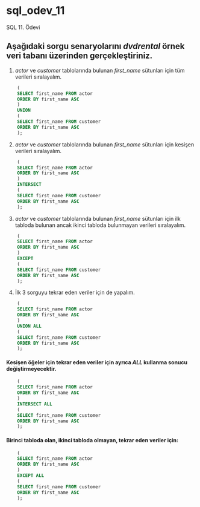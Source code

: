 # sql_odev_11
SQL 11. Ödevi

## Aşağıdaki sorgu senaryolarını *dvdrental* örnek veri tabanı üzerinden gerçekleştiriniz.


1. *actor* ve *customer* tablolarında bulunan *first_name* sütunları için tüm verileri sıralayalım.

```SQL
    (
	SELECT first_name FROM actor
	ORDER BY first_name ASC
    )
    UNION
    (
	SELECT first_name FROM customer
	ORDER BY first_name ASC
    );
```

2. *actor* ve *customer* tablolarında bulunan *first_name* sütunları için kesişen verileri sıralayalım.

```SQL
    (
	SELECT first_name FROM actor
	ORDER BY first_name ASC
    )
    INTERSECT
    (
	SELECT first_name FROM customer
	ORDER BY first_name ASC
    );
```

3. *actor* ve *customer* tablolarında bulunan *first_name* sütunları için ilk tabloda bulunan ancak ikinci tabloda bulunmayan verileri sıralayalım.

```SQL
    (
	SELECT first_name FROM actor
	ORDER BY first_name ASC
    )
    EXCEPT
    (
	SELECT first_name FROM customer
	ORDER BY first_name ASC
    );
```

4. İlk 3 sorguyu tekrar eden veriler için de yapalım.

```SQL
    (
	SELECT first_name FROM actor
	ORDER BY first_name ASC
    )
    UNION ALL
    (
	SELECT first_name FROM customer
	ORDER BY first_name ASC
    );
```

#### Kesişen öğeler için tekrar eden veriler için ayrıca *ALL* kullanma sonucu değiştirmeyecektir.

```SQL
    (
	SELECT first_name FROM actor
	ORDER BY first_name ASC
    )
    INTERSECT ALL
    (
	SELECT first_name FROM customer
	ORDER BY first_name ASC
    );
```

#### Birinci tabloda olan, ikinci tabloda olmayan, tekrar eden veriler için:

```SQL
    (
	SELECT first_name FROM actor
	ORDER BY first_name ASC
    )
    EXCEPT ALL
    (
	SELECT first_name FROM customer
	ORDER BY first_name ASC
    );
```

